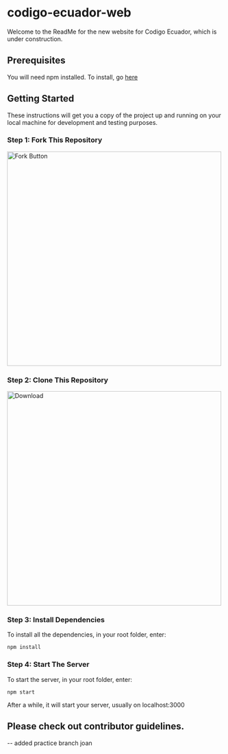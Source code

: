 # codigo-ecuador-web

Welcome to the ReadMe for the new website for Codigo Ecuador, which is under construction.

## Prerequisites

You will need npm installed. To install, go [here](https://www.npmjs.com/get-npm)

## Getting Started

These instructions will get you a copy of the project up and running on your local machine for development and testing purposes.

### Step 1: Fork This Repository

<img src="https://hisham.hm/img/posts/github-fork.png" alt="Fork Button" width="500px" />

### Step 2: Clone This Repository

<img src="https://cdn.sparkfun.com/assets/learn_tutorials/1/1/DownloadZip2.jpg" alt="Download" width="500px" />

### Step 3: Install Dependencies

To install all the dependencies, in your root folder, enter:

```
npm install
```

### Step 4: Start The Server

To start the server, in your root folder, enter:

```
npm start
```

After a while, it will start your server, usually on localhost:3000

## Please check out contributor guidelines.

-- added practice branch joan
